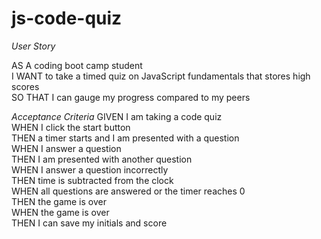 # js-code-quiz

*User Story*

AS A coding boot camp student  
I WANT to take a timed quiz on JavaScript fundamentals that stores high scores  
SO THAT I can gauge my progress compared to my peers  

*Acceptance Criteria*
GIVEN I am taking a code quiz  
WHEN I click the start button  
THEN a timer starts and I am presented with a question  
WHEN I answer a question  
THEN I am presented with another question  
WHEN I answer a question incorrectly  
THEN time is subtracted from the clock  
WHEN all questions are answered or the timer reaches 0  
THEN the game is over  
WHEN the game is over  
THEN I can save my initials and score  